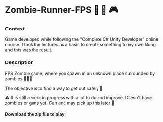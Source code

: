 # Zombie-Runner-FPS :runner: :japanese_ogre: :video_game:

### Context
Game developed while following the "Complete C# Unity Developer" online course. I took the lectures as a basis to create something to my own liking and this was the result.

### Description
FPS Zombie game, where you spawn in an unknown place surrounded by zombies :japanese_ogre::japanese_ogre::japanese_ogre:

The objective is to find a way to get out safely :runner:

:warning: It is still a work in progress with a lot to do and improve. Doesn't have zombies or guns yet.
Can and may pick up this later :construction:

#### Download the zip file to play!
